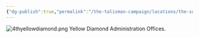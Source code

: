 ```yaml
---
{"dg-publish":true,"permalink":"/the-talisman-campaign/locations/the-sunken-spire/levels-players/4th/","noteIcon":""}
---
```


![4thyellowdiamond.png](/img/user/The%20Talisman%20Campaign/Locations/The%20Sunken%20Spire/Levels%20(Players)/4thyellowdiamond.png)
Yellow Diamond Administration Offices.
